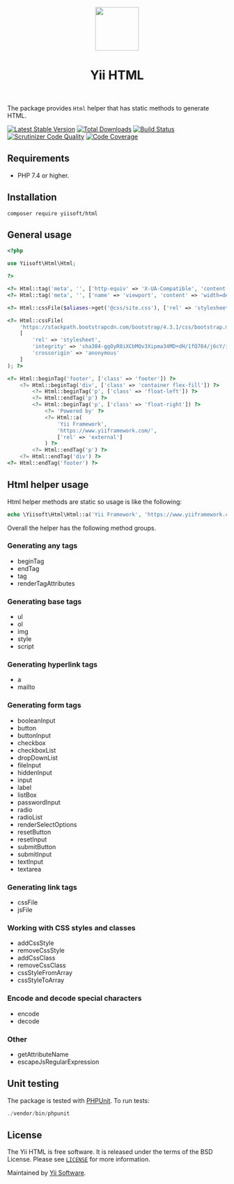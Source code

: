 <p align="center">
    <a href="https://github.com/yiisoft" target="_blank">
        <img src="https://avatars0.githubusercontent.com/u/993323" height="100px">
    </a>
    <h1 align="center">Yii HTML</h1>
    <br>
</p>

The package provides `Html` helper that has static methods to generate HTML.  

[![Latest Stable Version](https://poser.pugx.org/yiisoft/html/v/stable.png)](https://packagist.org/packages/yiisoft/html)
[![Total Downloads](https://poser.pugx.org/yiisoft/html/downloads.png)](https://packagist.org/packages/yiisoft/html)
[![Build Status](https://travis-ci.com/yiisoft/html.svg?branch=master)](https://travis-ci.com/yiisoft/html)
[![Scrutinizer Code Quality](https://scrutinizer-ci.com/g/yiisoft/html/badges/quality-score.png?b=master)](https://scrutinizer-ci.com/g/yiisoft/html/?branch=master)
[![Code Coverage](https://scrutinizer-ci.com/g/yiisoft/html/badges/coverage.png?b=master)](https://scrutinizer-ci.com/g/yiisoft/html/?branch=master)

## Requirements

- PHP 7.4 or higher.

## Installation

```
composer require yiisoft/html
```

## General usage

```php
<?php

use Yiisoft\Html\Html;

?>

<?= Html::tag('meta', '', ['http-equiv' => 'X-UA-Compatible', 'content' => 'IE=edge']) ?>
<?= Html::tag('meta', '', ['name' => 'viewport', 'content' => 'width=device-width, initial-scale=1']) ?>

<?= Html::cssFile($aliases->get('@css/site.css'), ['rel' => 'stylesheet']); ?>

<?= Html::cssFile(
    'https://stackpath.bootstrapcdn.com/bootstrap/4.3.1/css/bootstrap.min.css',
    [
        'rel' => 'stylesheet',
        'integrity' => 'sha384-ggOyR0iXCbMQv3Xipma34MD+dH/1fQ784/j6cY/iJTQUOhcWr7x9JvoRxT2MZw1T',
        'crossorigin' => 'anonymous'
    ]
); ?>

<?= Html::beginTag('footer', ['class' => 'footer']) ?>
    <?= Html::beginTag('div', ['class' => 'container flex-fill']) ?>
        <?= Html::beginTag('p', ['class' => 'float-left']) ?>
        <?= Html::endTag('p') ?>
        <?= Html::beginTag('p', ['class' => 'float-right']) ?>
            <?= 'Powered by' ?>
            <?= Html::a(
                'Yii Framework',
                'https://www.yiiframework.com/',
                ['rel' => 'external']
            ) ?>
        <?= Html::endTag('p') ?>
    <?= Html::endTag('div') ?>
<?= Html::endTag('footer') ?>
```

## Html helper usage

Html helper methods are static so usage is like the following:

```php
echo \Yiisoft\Html\Html::a('Yii Framework', 'https://www.yiiframework.com/') ?>
```

Overall the helper has the following method groups.

### Generating any tags

- beginTag
- endTag
- tag
- renderTagAttributes

### Generating base tags

- ul
- ol
- img
- style
- script

### Generating hyperlink tags

- a
- mailto

### Generating form tags

- booleanInput
- button
- buttonInput
- checkbox
- checkboxList
- dropDownList
- fileInput
- hiddenInput
- input
- label
- listBox
- passwordInput
- radio
- radioList
- renderSelectOptions
- resetButton
- resetInput
- submitButton
- submitInput
- textInput
- textarea

### Generating link tags

- cssFile
- jsFile

### Working with CSS styles and classes

- addCssStyle
- removeCssStyle
- addCssClass
- removeCssClass
- cssStyleFromArray
- cssStyleToArray

### Encode and decode special characters

- encode
- decode

### Other

- getAttributeName
- escapeJsRegularExpression

## Unit testing

The package is tested with [PHPUnit](https://phpunit.de/). To run tests:

```php
./vendor/bin/phpunit
```

## License

The Yii HTML is free software. It is released under the terms of the BSD License.
Please see [`LICENSE`](./LICENSE.md) for more information.

Maintained by [Yii Software](https://www.yiiframework.com/).
